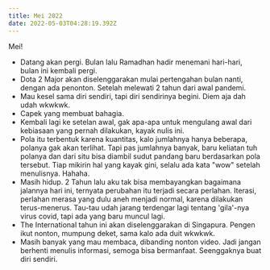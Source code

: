 ```yaml
---
title: Mei 2022
date: 2022-05-03T04:28:19.392Z
---
```

Mei!<!--more-->

* Datang akan pergi. Bulan lalu Ramadhan hadir menemani hari-hari, bulan ini kembali pergi.
* Dota 2 Major akan diselenggarakan mulai pertengahan bulan nanti, dengan ada penonton. Setelah melewati 2 tahun dari awal pandemi.
* Mau kesel sama diri sendiri, tapi diri sendirinya begini. Diem aja dah udah wkwkwk.
* Capek yang membuat bahagia.
* Kembali lagi ke setelan awal, gak apa-apa untuk mengulang awal dari kebiasaan yang pernah dilakukan, kayak nulis ini.
* Pola itu terbentuk karena kuantitas, kalo jumlahnya hanya beberapa, polanya gak akan terlihat. Tapi pas jumlahnya banyak, baru keliatan tuh polanya dan dari situ bisa diambil sudut pandang baru berdasarkan pola tersebut. Tiap mikirin hal yang kayak gini, selalu ada kata "wow" setelah menulisnya. Hahaha.
* Masih hidup. 2 Tahun lalu aku tak bisa membayangkan bagaimana jalannya hari ini, ternyata perubahan itu terjadi secara perlahan. Iterasi, perlahan merasa yang dulu aneh menjadi normal, karena dilakukan terus-menerus. Tau-tau udah jarang terdengar lagi tentang 'gila'-nya virus covid, tapi ada yang baru muncul lagi.
* The International tahun ini akan diselenggarakan di Singapura. Pengen ikut nonton, mumpung deket, sama kalo ada duit wkwkwk.
* Masih banyak yang mau membaca, dibanding nonton video. Jadi jangan berhenti menulis informasi, semoga bisa bermanfaat. Seenggaknya buat diri sendiri.